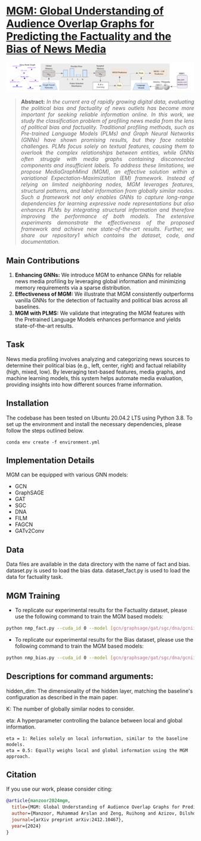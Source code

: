 # [MGM: Global Understanding of Audience Overlap Graphs for Predicting the Factuality and the Bias of News Media](https://arxiv.org/pdf/2412.10467)
![a](data/NMP/MGM_framework.png)

> **<p align="justify"> Abstract:** *In the current era of rapidly growing digital data, evaluating the political bias and factuality of news outlets has become more important for seeking reliable information online. In this work, we study the classification problem of profiling news media from the lens of political bias and factuality. Traditional profiling methods, such as Pre-trained Language Models (PLMs) and Graph Neural Networks (GNNs) have shown promising results, but they face notable challenges. PLMs focus solely on textual features, causing them to overlook the complex relationships between entities, while GNNs often struggle with media graphs containing disconnected components and insufficient labels. To address these limitations, we propose MediaGraphMind (MGM), an effective solution within a variational Expectation-Maximization (EM) framework. Instead of relying on limited neighboring nodes, MGM leverages features, structural patterns, and label information from globally similar nodes. Such a framework not only enables GNNs to capture long-range dependencies for learning expressive node representations but also enhances PLMs by integrating structural information and therefore improving the performance of both models. The extensive experiments demonstrate the effectiveness of the proposed framework and achieve new state-of-the-art results. Further, we share our repository1 which contains the dataset, code, and documentation.* </p>

## Main Contributions

1) **Enhancing GNNs:** We introduce MGM to enhance GNNs for reliable news media profiling by leveraging global information and minimizing memory requirements via a sparse distribution.
2) **Effectiveness of MGM:** We illustrate that MGM consistently outperforms vanilla GNNs for the detection of factuality and political bias across all baselines.
3) **MGM with PLMS:** We validate that integrating the MGM features with the Pretrained Language Models enhances performance and yields state-of-the-art results.

## Task 

News media profiling involves analyzing and categorizing news sources to determine their political bias (e.g., left, center, right) and factual reliability (high, mixed, low). By leveraging text-based features, media graphs, and machine learning models, this system helps automate media evaluation, providing insights into how different sources frame information.


## Installation
The codebase has been tested on Ubuntu 20.04.2 LTS using Python 3.8. To set up the environment and install the necessary dependencies, please follow the steps outlined below.


```shell
conda env create -f environment.yml
```

## Implementation Details

MGM can be equipped with various GNN models:

- GCN
- GraphSAGE
- GAT
- SGC
- DNA
- FILM
- FAGCN
- GATv2Conv



## Data 

Data files are available in the data directory with the name of fact and bias. dataset.py is used to load the bias data. dataset_fact.py is used to load the data for factuality task.

## MGM Training 

- To replicate our experimental results for the Factuality dataset, please use the following command to train the MGM based models:

```bash
python nmp_fact.py --cuda_id 0 --model [gcn/graphsage/gat/sgc/dna/gcnii/film/ssgc/fagcn/gatv2] --criterion sigmoid --hidden_dim [16,32,64..] --log_dir ./your_log --k 3 --eta [0.5,0.6,0.7,0.8,0.9,1] --val_test_batch_size 2 --epochs 50 --run_times 5 --normalize True --gnn_lr 0.001 --vae_lr 0.0001 --sim_function feature_base
```

- To replicate our experimental results for the Bias dataset, please use the following command to train the MGM based models:

```bash
python nmp_bias.py --cuda_id 0 --model [gcn/graphsage/gat/sgc/dna/gcnii/film/ssgc/fagcn/gatv2] --criterion sigmoid --hidden_dim [16,32,64..] --log_dir ./your_log --k 3 --eta [0.5,0.6,0.7,0.8,0.9,1] --val_test_batch_size 2 --epochs 50 --run_times 5 --normalize True --gnn_lr 0.001 --vae_lr 0.0001 --sim_function feature_base
```

## Descriptions for command arguments:
hidden_dim: The dimensionality of the hidden layer, matching the baseline's configuration as described in the main paper.

K: The number of globally similar nodes to consider.

eta: A hyperparameter controlling the balance between local and global information.

    eta = 1: Relies solely on local information, similar to the baseline models.
    eta = 0.5: Equally weighs local and global information using the MGM approach.

## Citation

If you use our work, please consider citing:
``` bibtex
@article{manzoor2024mgm,
  title={MGM: Global Understanding of Audience Overlap Graphs for Predicting the Factuality and the Bias of News Media},
  author={Manzoor, Muhammad Arslan and Zeng, Ruihong and Azizov, Dilshod and Nakov, Preslav and Liang, Shangsong},
  journal={arXiv preprint arXiv:2412.10467},
  year={2024}
}
```
